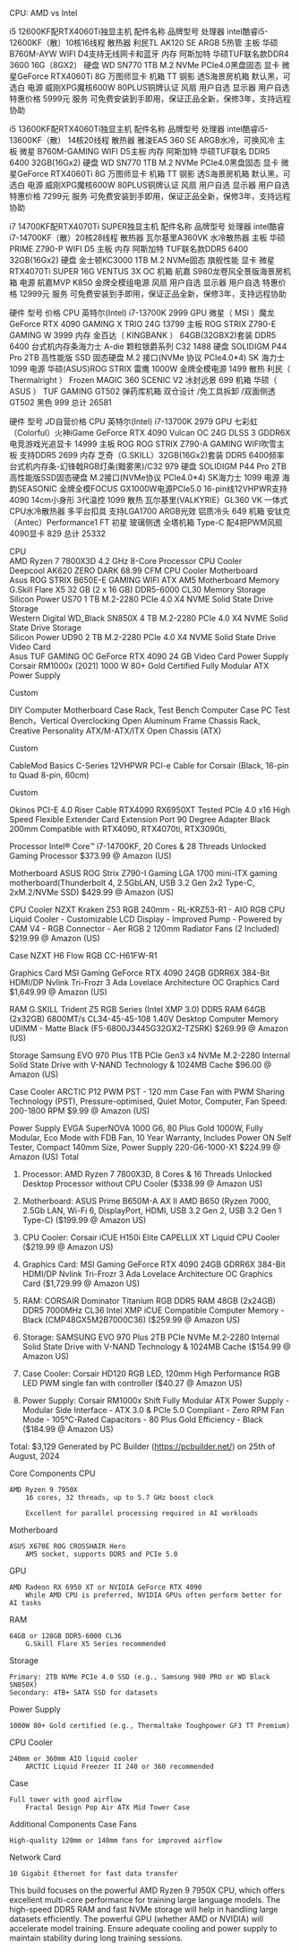 CPU: AMD vs Intel


i5 12600KF配RTX4060Ti独显主机
配件名称 	品牌型号
处理器 	intel酷睿i5-12600KF（散）10核16线程
散热器 	利民TL AK120 SE ARGB 5热管
主板 	华硕B760M-AYW WIFI D4支持无线网卡和蓝牙
内存 	阿斯加特 华硕TUF联名款DDR4 3600 16G（8GX2）
硬盘 	WD SN770 1TB M.2 NVMe PCIe4.0黑盘固态
显卡 	微星GeForce RTX4060Ti 8G 万图师显卡
机箱 	TT 钢影 透S海景房机箱 默认黑，可选白
电源 	威刚XPG魔核600W 80PLUS铜牌认证
风扇 	用户自选
显示器 	用户自选
特惠价格 	5999元
服务 	可免费安装到手即用，保证正品全新，保修3年，支持远程协助

i5 13600KF配RTX4060Ti独显主机
配件名称 	品牌型号
处理器 	intel酷睿i5-13600KF（散） 14核20线程
散热器 	雅浚EA5 360 SE ARGB水冷，可换风冷
主板 	微星 B760M-GAMING WIFI D5主板
内存 	阿斯加特 华硕TUF联名 DDR5 6400 32GB(16Gx2)
硬盘 	WD SN770 1TB M.2 NVMe PCIe4.0黑盘固态
显卡 	微星GeForce RTX4060Ti 8G 万图师显卡
机箱 	TT 钢影 透S海景房机箱 默认黑，可选白
电源 	威刚XPG魔核600W 80PLUS铜牌认证
风扇 	用户自选
显示器 	用户自选
特惠价格 	7299元
服务 	可免费安装到手即用，保证正品全新，保修3年，支持远程协助


i7 14700KF配RTX4070Ti SUPER独显主机
配件名称 	品牌型号
处理器 	intel酷睿i7-14700KF（散）20核28线程
散热器 	瓦尔基里A360VK 水冷散热器
主板 	华硕PRIME Z790-P WIFI D5 主板
内存 	阿斯加特 TUF联名款DDR5 6400 32GB(16Gx2)
硬盘 	金士顿KC3000 1TB M.2 NVMe固态 旗舰性能
显卡 	微星RTX4070Ti SUPER 16G VENTUS 3X OC
机箱 	航嘉 S980龙卷风全景版海景房机箱
电源 	航嘉MVP K850 金牌全模组电源
风扇 	用户自选
显示器 	用户自选
特惠价格 	12999元
服务 	可免费安装到手即用，保证正品全新，保修3年，支持远程协助

>>>>>>>>>

硬件 	型号 	价格
CPU 	英特尔(Intel) i7-13700K 	2999
GPU 	微星（ MSI ）魔龙 GeForce RTX 4090 GAMING X TRIO 24G 	13799
主板 	ROG STRIX Z790-E GAMING W 	3999
内存 	金百达（ KINGBANK ） 64GB(32GBX2)套装 DDR5 6400 台式机内存条海力士 A-die 颗粒银爵系列 C32 	1488
硬盘 	SOLIDIGM P44 Pro 2TB 高性能版 SSD 固态硬盘 M.2 接口(NVMe 协议 PCIe4.0*4) SK 海力士 	1099
电源 	华硕(ASUS)ROG STRIX 雷鹰 1000W 金牌全模电源 	1499
散热 	利民（ Thermalright ） Frozen MAGIC 360 SCENIC V2 冰封远景 	699
机箱 	华硕（ ASUS ） TUF GAMING GT502 弹药库机箱 双仓设计 /免工具拆卸 /双面侧透 GT502 黑色 	999
总计 		26581

硬件 	型号 	JD自营价格
CPU 	英特尔(Intel) i7-13700K 	2979
GPU 	七彩虹（Colorful）火神iGame GeForce RTX 4090 Vulcan OC 24G DLSS 3 GDDR6X 电竞游戏光追显卡 	14999
主板 	ROG ROG STRIX Z790-A GAMING WIFI吹雪主板 支持DDR5 	2699
内存 	芝奇（G.SKILL）32GB(16Gx2)套装 DDR5 6400频率 台式机内存条-幻锋戟RGB灯条(黯雾黑)/C32 	979
硬盘 	SOLIDIGM P44 Pro 2TB 高性能版SSD固态硬盘 M.2接口(NVMe协议 PCIe4.0*4) SK海力士 	1099
电源 	海韵SEASONIC 金牌全模FOCUS GX1000W电源PCIe5.0 16-pin线12VHPWR支持4090 14cm小身形 3代温控 	1099
散热 	瓦尔基里(VALKYRIE）GL360 VK 一体式CPU水冷散热器 多平台扣具 支持LGA1700 ARGB光效 铝质冷头 	649
机箱 	安钛克（Antec）Performance1 FT 初星 玻璃侧透 全塔机箱 Type-C 配4把PWM风扇 4090显卡 	829
总计 		25332


 CPU 		
AMD Ryzen 7 7800X3D 4.2 GHz 8-Core Processor
CPU Cooler 		
Deepcool AK620 ZERO DARK 68.99 CFM CPU Cooler
Motherboard 		
Asus ROG STRIX B650E-E GAMING WIFI ATX AM5 Motherboard
Memory 		
G.Skill Flare X5 32 GB (2 x 16 GB) DDR5-6000 CL30 Memory
Storage 		
Silicon Power US70 1 TB M.2-2280 PCIe 4.0 X4 NVME Solid State Drive
Storage 		
Western Digital WD_Black SN850X 4 TB M.2-2280 PCIe 4.0 X4 NVME Solid State Drive
Storage 		
Silicon Power UD90 2 TB M.2-2280 PCIe 4.0 X4 NVME Solid State Drive
Video Card 		
Asus TUF GAMING OC GeForce RTX 4090 24 GB Video Card
Power Supply 		
Corsair RM1000x (2021) 1000 W 80+ Gold Certified Fully Modular ATX Power Supply

Custom
		
DIY Computer Motherboard Case Rack, Test Bench Computer Case PC Test Bench，Vertical Overclocking Open Aluminum Frame Chassis Rack, Creative Personality ATX/M-ATX/ITX Open Chassis (ATX)

Custom
		
CableMod Basics C-Series 12VHPWR PCI-e Cable for Corsair (Black, 16-pin to Quad 8-pin, 60cm)

Custom
		
Okinos PCI-E 4.0 Riser Cable RTX4090 RX6950XT Tested PCIe 4.0 x16 High Speed Flexible Extender Card Extension Port 90 Degree Adapter Black 200mm Compatible with RTX4090, RTX4070ti, RTX3090ti,


Processor	Intel® Core™ i7-14700KF, 20 Cores &  28 Threads Unlocked Gaming Processor	$373.99 @ Amazon (US)

Motherboard	ASUS ROG Strix Z790-I Gaming LGA 1700 mini-ITX gaming motherboard(Thunderbolt 4, 2.5GbLAN, USB 3.2 Gen 2x2 Type-C, 2xM.2/NVMe SSD)	$429.99 @ Amazon (US)

CPU Cooler	NZXT Kraken Z53 RGB 240mm - RL-KRZ53-R1 - AIO RGB CPU Liquid Cooler - Customizable LCD Display - Improved Pump - Powered by CAM V4 - RGB Connector - Aer RGB 2 120mm Radiator Fans (2 Included)	$219.99 @ Amazon (US)

Case	NZXT H6 Flow RGB	CC-H61FW-R1

Graphics Card	MSI Gaming GeForce RTX 4090 24GB GDRR6X 384-Bit HDMI/DP Nvlink Tri-Frozr 3 Ada Lovelace Architecture OC Graphics Card	$1,649.99 @ Amazon (US)

RAM	G.SKILL Trident Z5 RGB Series (Intel XMP 3.0) DDR5 RAM 64GB (2x32GB) 6800MT/s CL34-45-45-108 1.40V Desktop Computer Memory UDIMM - Matte Black (F5-6800J3445G32GX2-TZ5RK)	$269.99 @ Amazon (US)

Storage	Samsung EVO 970 Plus 1TB PCIe Gen3 x4 NVMe M.2-2280 Internal Solid State Drive with V-NAND Technology & 1024MB Cache	$96.00 @ Amazon (US)

Case Cooler	ARCTIC P12 PWM PST - 120 mm Case Fan with PWM Sharing Technology (PST), Pressure-optimised, Quiet Motor, Computer, Fan Speed: 200-1800 RPM	$9.99 @ Amazon (US)

Power Supply	EVGA SuperNOVA 1000 G6, 80 Plus Gold 1000W, Fully Modular, Eco Mode with FDB Fan, 10 Year Warranty, Includes Power ON Self Tester, Compact 140mm Size, Power Supply 220-G6-1000-X1	$224.99 @ Amazon (US)
Total


1. Processor: AMD Ryzen 7 7800X3D, 8 Cores & 16 Threads Unlocked Desktop Processor without CPU Cooler ($338.99 @ Amazon US)

2. Motherboard: ASUS Prime B650M-A AX II AMD B650 (Ryzen 7000, 2.5Gb LAN, Wi-Fi 6, DisplayPort, HDMI, USB 3.2 Gen 2, USB 3.2 Gen 1 Type-C) ($199.99 @ Amazon US)

3. CPU Cooler: Corsair iCUE H150i Elite CAPELLIX XT Liquid CPU Cooler ($219.99 @ Amazon US)

4. Graphics Card: MSI Gaming GeForce RTX 4090 24GB GDRR6X 384-Bit HDMI/DP Nvlink Tri-Frozr 3 Ada Lovelace Architecture OC Graphics Card ($1,729.99 @ Amazon US)

5. RAM: CORSAIR Dominator Titanium RGB DDR5 RAM 48GB (2x24GB) DDR5 7000MHz CL36 Intel XMP iCUE Compatible Computer Memory - Black (CMP48GX5M2B7000C36) ($259.99 @ Amazon US)

6. Storage: SAMSUNG EVO 970 Plus 2TB PCIe NVMe M.2-2280 Internal Solid State Drive with V-NAND Technology & 1024MB Cache ($154.99 @ Amazon US)

7. Case Cooler: Corsair HD120 RGB LED, 120mm High Performance RGB LED PWM single fan with controller ($40.27 @ Amazon US)

8. Power Supply: Corsair RM1000x Shift Fully Modular ATX Power Supply - Modular Side Interface - ATX 3.0 & PCIe 5.0 Compliant - Zero RPM Fan Mode - 105°C-Rated Capacitors - 80 Plus Gold Efficiency - Black ($184.99 @ Amazon US)


Total: $3,129
Generated by PC Builder (https://pcbuilder.net/) on 25th of August, 2024

Core Components
CPU

    AMD Ryzen 9 7950X
        16 cores, 32 threads, up to 5.7 GHz boost clock

        Excellent for parallel processing required in AI workloads

Motherboard

    ASUS X670E ROG CROSSHAIR Hero
        AM5 socket, supports DDR5 and PCIe 5.0

GPU

    AMD Radeon RX 6950 XT or NVIDIA GeForce RTX 4090
        While AMD CPU is preferred, NVIDIA GPUs often perform better for AI tasks

RAM

    64GB or 128GB DDR5-6000 CL36
        G.Skill Flare X5 Series recommended

Storage

    Primary: 2TB NVMe PCIe 4.0 SSD (e.g., Samsung 980 PRO or WD Black SN850X)
    Secondary: 4TB+ SATA SSD for datasets

Power Supply

    1000W 80+ Gold certified (e.g., Thermaltake Toughpower GF3 TT Premium)

CPU Cooler

    240mm or 360mm AIO liquid cooler
        ARCTIC Liquid Freezer II 240 or 360 recommended

Case

    Full tower with good airflow
        Fractal Design Pop Air ATX Mid Tower Case

Additional Components
Case Fans

    High-quality 120mm or 140mm fans for improved airflow

Network Card

    10 Gigabit Ethernet for fast data transfer

This build focuses on the powerful AMD Ryzen 9 7950X CPU, which offers excellent multi-core performance for training large language models. The high-speed DDR5 RAM and fast NVMe storage will help in handling large datasets efficiently. The powerful GPU (whether AMD or NVIDIA) will accelerate model training. Ensure adequate cooling and power supply to maintain stability during long training sessions.
